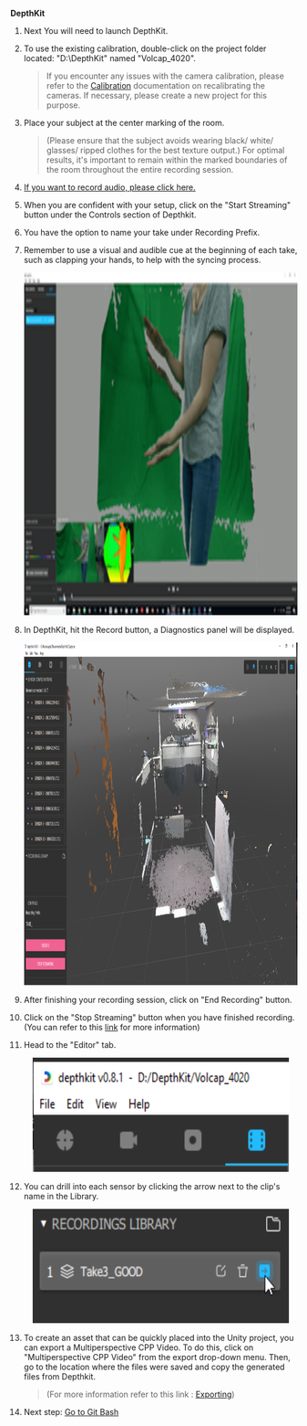  **DepthKit**
1. Next You will need to launch DepthKit.
2. To use the existing calibration, double-click on the project folder located: "D:\DepthKit" named "Volcap_4020".
	>If you encounter any issues with the camera calibration, please refer to the [Calibration](https://docs.depthkit.tv/docs/calibration) documentation  on recalibrating the cameras. If necessary, please create a new project for this purpose.
3. Place your subject at the center marking of the room. 
	>(Please ensure that the subject avoids wearing black/ white/ glasses/ ripped clothes for the best texture output.)
	> For optimal results, it's important to remain within the marked boundaries of the room throughout the entire recording session.
4. [If you want to record audio, please click here.](reaper.md)
5. When you are confident with your setup, click on the "Start Streaming" button under the Controls section of Depthkit.
6. You have the option to name your take under Recording Prefix.
7. Remember to use a visual and audible cue at the beginning of each take, such as clapping your hands, to help with the syncing process.
      <p align="center">
     <img src="images/DK/clap.png" width="750" height="600" alt="Open Device">
   </p>
8. In DepthKit, hit the Record button, a Diagnostics panel will be displayed.
       <p align="center">
     <img src="images/DK/main.PNG" width="1000" height="600" alt="Open Device"></p>
9. After finishing your recording session, click on "End Recording" button.
10. Click on the "Stop Streaming" button when you have finished recording. (You can refer to this [link](https://docs.depthkit.tv/docs/studio-recording) for more information)
11. Head to the "Editor" tab.
      <p align="center">
     <img src="images/DK/library.PNG" width="450" height="200" alt="Open Device"></p>
12. You can drill into each sensor by clicking the arrow next to the clip's name in the Library.
      <p align="center">
     <img src="images/DK/sensor.png" width="450" height="200" alt="Open Device"></p>
13. To create an asset that can be quickly placed into  the  Unity project, you can export a Multiperspective CPP Video. To do this, click on "Multiperspective CPP Video" from the export drop-down menu. Then, go to the location where the files were saved and copy the generated files from Depthkit.
    
	>(For more information refer to this link : [Exporting](https://docs.depthkit.tv/docs/exporting))
15. Next step: [Go to Git Bash](Gitbash.md)
